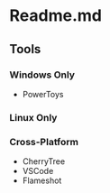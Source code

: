 # Readme.md
## Tools
### Windows Only
- PowerToys
### Linux Only
### Cross-Platform
- CherryTree
- VSCode
- Flameshot